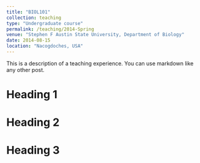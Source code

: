 ```yaml
---
title: "BIOL101"
collection: teaching
type: "Undergraduate course"
permalink: /teaching/2014-Spring
venue: "Stephen F Austin State University, Department of Biology"
date: 2014-08-15
location: "Nacogdoches, USA"
---
```


This is a description of a teaching experience. You can use markdown like any other post.

Heading 1
======

Heading 2
======

Heading 3
======
